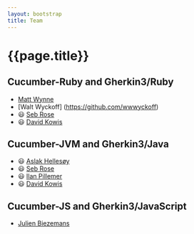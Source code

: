 ```yaml
---
layout: bootstrap
title: Team
---
```

# {{page.title}}

## Cucumber-Ruby and Gherkin3/Ruby
* [Matt Wynne](https://github.com/mattwynne)
* [Walt Wyckoff] (https://github.com/wwwyckoff)
* 😃 [Seb Rose](https://github.com/sebrose) 
* 😃 [David Kowis](https://github.com/dkowis)

## Cucumber-JVM and Gherkin3/Java
* 😃 [Aslak Hellesøy](https://github.com/aslakhellesoy)
* 😃 [Seb Rose](https://github.com/sebrose)
* 😃 [Ilan Pillemer](https://github.com/ilanpillemer)
* 😃 [David Kowis](https://github.com/dkowis)

## Cucumber-JS and Gherkin3/JavaScript
* [Julien Biezemans](https://github.com/jbpros)
